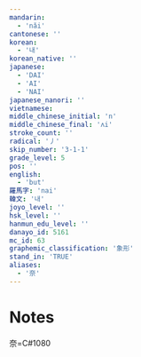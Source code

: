 ```yaml
---
mandarin:
  - 'nǎi'
cantonese: ''
korean:
  - '내'
korean_native: ''
japanese:
  - 'DAI'
  - 'AI'
  - 'NAI'
japanese_nanori: ''
vietnamese:
middle_chinese_initial: 'n'
middle_chinese_final: 'ʌi'
stroke_count: ''
radical: '丿'
skip_number: '3-1-1'
grade_level: 5
pos: ''
english:
  - 'but'
羅馬字: 'nai'
韓文: '내'
joyo_level: ''
hsk_level: ''
hanmun_edu_level: ''
danayo_id: 5161
mc_id: 63
graphemic_classification: '象形'
stand_in: 'TRUE'
aliases:
  - '奈'
---
```


# Notes
奈=C#1080
